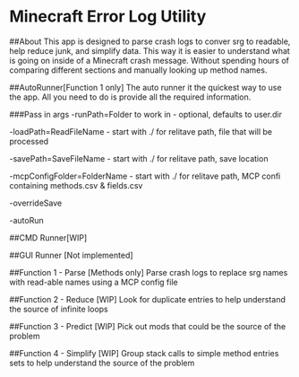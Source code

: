 # Minecraft Error Log Utility

##About
This app is designed to parse crash logs to conver srg to readable, help reduce junk, and simplify data. This way it is easier to understand what is going on inside of a Minecraft crash message. Without spending hours of comparing different sections and manually looking up method names.

##AutoRunner[Function 1 only]
The auto runner it the quickest way to use the app. All you need to do is provide all the required information.

###Pass in args
-runPath=Folder to work in  - optional, defaults to user.dir

-loadPath=ReadFileName   - start with ./ for relitave path, file that will be processed

-savePath=SaveFileName   - start with ./ for relitave path, save location

-mcpConfigFolder=FolderName - start with ./ for relitave path, MCP confi containing methods.csv & fields.csv

-overrideSave

-autoRun

##CMD Runner[WIP]

##GUI Runner [Not implemented]

##Function 1        - Parse [Methods only]
Parse crash logs to replace srg names with read-able names using a MCP config file

##Function 2        - Reduce [WIP]
Look for duplicate entries to help understand the source of infinite loops

##Function 3        - Predict [WIP]
Pick out mods that could be the source of the problem

##Function 4        - Simplify [WIP]
Group stack calls to simple method entries sets to help understand the source of the problem
